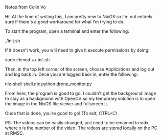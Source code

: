 Notes from Colin Vo

Hi! At the time of writing this, I am pretty new to NixOS so I'm not entirely
sure if there's a good workaround for what I'm trying to do. 

To start the program, open a terminal and enter the following:

./init.sh

If it doesn't work, you will need to give it execute permissions by doing:

sudo chmod +x init.sh

Then, in the top left corner of the screen, choose Applications and log out and log back in.
Once you are logged back in, enter the following:

nix-shell shell.nix
python drone_monitor.py

From here, the program is good to go. I couldn't get the background image to stay as a background
with OpenCV so my temporary solution is to open the image in the NixOS file viewer and fullscreen it.

Once that is done, you're good to go! (To exit, CTRL+C)


PS: The videos can be easily changed, just need to be renamed to vidx where x is the number of the video.
The videos are stored locally on the PC at RMSC.
